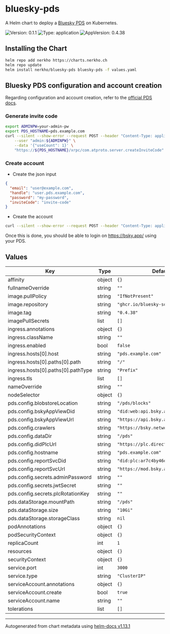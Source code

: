 # bluesky-pds

A Helm chart to deploy a [Bluesky PDS](https://github.com/bluesky-social/pds) on Kubernetes.

![Version: 0.1.1](https://img.shields.io/badge/Version-0.1.1-informational?style=flat-square) ![Type: application](https://img.shields.io/badge/Type-application-informational?style=flat-square) ![AppVersion: 0.4.38](https://img.shields.io/badge/AppVersion-0.4.38-informational?style=flat-square)

## Installing the Chart

```bash
helm repo add nerkho https://charts.nerkho.ch
helm repo update
helm install nerkho/bluesky-pds bluesky-pds -f values.yaml
```

## Bluesky PDS configuration and account creation

Regarding configuration and account creation, refer to the [official PDS docs](https://github.com/bluesky-social/pds/blob/main/README.md).

### Generate invite code

```bash
export ADMINPW=your-admin-pw
export PDS_HOSTNAME=pds.example.com
curl --silent --show-error --request POST --header "Content-Type: application/json" "$@" \
    --user "admin:${ADMINPW}" \
    --data '{"useCount": 1}' \
    "https://${PDS_HOSTNAME}/xrpc/com.atproto.server.createInviteCode" | jq --raw-output '.code'
```

### Create account

* Create the json input

```json
{
  "email": "user@example.com",
  "handle": "user.pds.example.com",
  "password": "my-password",
  "inviteCode": "invite-code"
}

```

* Create the account

```bash
curl --silent --show-error --request POST --header "Content-Type: application/json" -d @data.json "https://${PDS_HOSTNAME}/xrpc/com.atproto.server.createAccount"
```

Once this is done, you should be able to login on https://bsky.app/ using your PDS.

## Values

| Key | Type | Default | Description |
|-----|------|---------|-------------|
| affinity | object | `{}` |  |
| fullnameOverride | string | `""` |  |
| image.pullPolicy | string | `"IfNotPresent"` |  |
| image.repository | string | `"ghcr.io/bluesky-social/pds"` |  |
| image.tag | string | `"0.4.38"` |  |
| imagePullSecrets | list | `[]` |  |
| ingress.annotations | object | `{}` |  |
| ingress.className | string | `""` |  |
| ingress.enabled | bool | `false` |  |
| ingress.hosts[0].host | string | `"pds.example.com"` |  |
| ingress.hosts[0].paths[0].path | string | `"/"` |  |
| ingress.hosts[0].paths[0].pathType | string | `"Prefix"` |  |
| ingress.tls | list | `[]` |  |
| nameOverride | string | `""` |  |
| nodeSelector | object | `{}` |  |
| pds.config.blobstoreLocation | string | `"/pds/blocks"` |  |
| pds.config.bskyAppViewDid | string | `"did:web:api.bsky.app"` |  |
| pds.config.bskyAppViewUrl | string | `"https://api.bsky.app"` |  |
| pds.config.crawlers | string | `"https://bsky.network"` |  |
| pds.config.dataDir | string | `"/pds"` |  |
| pds.config.didPlcUrl | string | `"https://plc.directory"` |  |
| pds.config.hostname | string | `"pds.example.com"` |  |
| pds.config.reportSvcDid | string | `"did:plc:ar7c4by46qjdydhdevvrndac"` |  |
| pds.config.reportSvcUrl | string | `"https://mod.bsky.app"` |  |
| pds.config.secrets.adminPassword | string | `""` |  |
| pds.config.secrets.jwtSecret | string | `""` |  |
| pds.config.secrets.plcRotationKey | string | `""` |  |
| pds.dataStorage.mountPath | string | `"/pds"` |  |
| pds.dataStorage.size | string | `"10Gi"` |  |
| pds.dataStorage.storageClass | string | `nil` |  |
| podAnnotations | object | `{}` |  |
| podSecurityContext | object | `{}` |  |
| replicaCount | int | `1` |  |
| resources | object | `{}` |  |
| securityContext | object | `{}` |  |
| service.port | int | `3000` |  |
| service.type | string | `"ClusterIP"` |  |
| serviceAccount.annotations | object | `{}` |  |
| serviceAccount.create | bool | `true` |  |
| serviceAccount.name | string | `""` |  |
| tolerations | list | `[]` |  |

----------------------------------------------
Autogenerated from chart metadata using [helm-docs v1.13.1](https://github.com/norwoodj/helm-docs/releases/v1.13.1)
